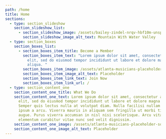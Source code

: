 ```yaml
---
path: /home
title: Home
sections:
  - type: section_slideshow
    section_slideshow_list:
      - section_slideshow_image: /assets/bailey-zindel-nrqv-hbf10m-unsplash.jpg
        section_slideshow_image_alt_text: Mountain With Water Valley
  - type: section_boxes
    section_boxes_list:
      - section_boxes_item_title: Become a Member
        section_boxes_item_text: "Lorem ipsum dolor sit amet, consectetur adipiscing
          elit, sed do eiusmod tempor incididunt ut labore et dolore magna
          aliqua. "
        section_boxes_item_image: /assets/atlanta-musicians-placeholder-horizontal.png
        section_boxes_item_image_alt_text: Placeholder
        section_boxes_item_link_text: Join Now
        section_boxes_item_link_url: /
  - type: section_content_one
    section_content_one_title: What We Do
    section_content_one_text: Lorem ipsum dolor sit amet, consectetur adipiscing
      elit, sed do eiusmod tempor incididunt ut labore et dolore magna aliqua.
      Semper quis lectus nulla at volutpat diam. Nulla facilisi nullam vehicula
      ipsum a arcu. Viverra mauris in aliquam sem fringilla ut morbi tincidunt
      augue. Purus viverra accumsan in nisl nisi scelerisque. Arcu vitae
      elementum curabitur vitae nunc sed velit dignissim.
    section_content_one_image: /assets/atlanta-musicians-placeholder-square.png
    section_content_one_image_alt_text: Placeholder
---
```

